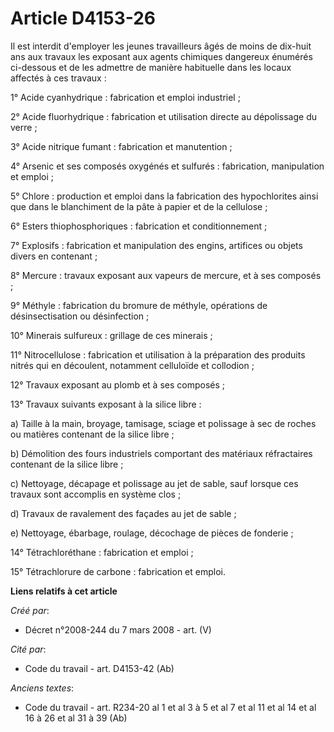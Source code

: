 # Article D4153-26

Il est interdit d'employer les jeunes travailleurs âgés de moins de dix-huit ans aux travaux les exposant aux agents
chimiques dangereux énumérés ci-dessous et de les admettre de manière habituelle dans les locaux affectés à ces travaux :

1° Acide cyanhydrique : fabrication et emploi industriel ;

2° Acide fluorhydrique : fabrication et utilisation directe au dépolissage du verre ;

3° Acide nitrique fumant : fabrication et manutention ;

4° Arsenic et ses composés oxygénés et sulfurés : fabrication, manipulation et emploi ;

5° Chlore : production et emploi dans la fabrication des hypochlorites ainsi que dans le blanchiment de la pâte à papier et
de la cellulose ;

6° Esters thiophosphoriques : fabrication et conditionnement ;

7° Explosifs : fabrication et manipulation des engins, artifices ou objets divers en contenant ;

8° Mercure : travaux exposant aux vapeurs de mercure, et à ses composés ;

9° Méthyle : fabrication du bromure de méthyle, opérations de désinsectisation ou désinfection ;

10° Minerais sulfureux : grillage de ces minerais ;

11° Nitrocellulose : fabrication et utilisation à la préparation des produits nitrés qui en découlent, notamment celluloïde
et collodion ;

12° Travaux exposant au plomb et à ses composés ;

13° Travaux suivants exposant à la silice libre :

a) Taille à la main, broyage, tamisage, sciage et polissage à sec de roches ou matières contenant de la silice libre ;

b) Démolition des fours industriels comportant des matériaux réfractaires contenant de la silice libre ;

c) Nettoyage, décapage et polissage au jet de sable, sauf lorsque ces travaux sont accomplis en système clos ;

d) Travaux de ravalement des façades au jet de sable ;

e) Nettoyage, ébarbage, roulage, décochage de pièces de fonderie ;

14° Tétrachloréthane : fabrication et emploi ;

15° Tétrachlorure de carbone : fabrication et emploi.

**Liens relatifs à cet article**

_Créé par_:

  - Décret n°2008-244 du 7 mars 2008 - art. (V)

_Cité par_:

  - Code du travail - art. D4153-42 (Ab)

_Anciens textes_:

  - Code du travail - art. R234-20 al 1 et al 3 à 5 et al 7 et al 11 et al 14 et al 16 à 26 et al 31 à 39 (Ab)
